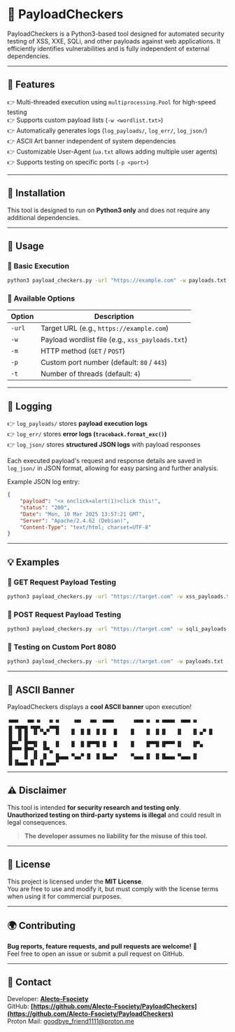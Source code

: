 # 🚀 PayloadCheckers

PayloadCheckers is a Python3-based tool designed for automated security testing of XSS, XXE, SQLi, and other payloads against web applications. It efficiently identifies vulnerabilities and is fully independent of external dependencies.

---

## **🔧 Features**
👉 Multi-threaded execution using `multiprocessing.Pool` for high-speed testing  
👉 Supports custom payload lists (`-w <wordlist.txt>`)  
👉 Automatically generates logs (`log_payloads/`, `log_err/`, `log_json/`)  
👉 ASCII Art banner independent of system dependencies  
👉 Customizable User-Agent (`ua.txt` allows adding multiple user agents)  
👉 Supports testing on specific ports (`-p <port>`)  

---

## **👅 Installation**
This tool is designed to run on **Python3 only** and does not require any additional dependencies.

---

## **🚀 Usage**
### **🔹 Basic Execution**
```bash
python3 payload_checkers.py -url "https://example.com" -w payloads.txt
```

### **🔹 Available Options**
| Option | Description |
|--------|-------------|
| `-url` | Target URL (e.g., `https://example.com`) |
| `-w` | Payload wordlist file (e.g., `xss_payloads.txt`) |
| `-m` | HTTP method (`GET` / `POST`) |
| `-p` | Custom port number (default: `80` / `443`) |
| `-t` | Number of threads (default: `4`) |

---

## **📂 Logging**
👉 `log_payloads/` stores **payload execution logs**  
👉 `log_err/` stores **error logs (`traceback.format_exc()`)**  
👉 `log_json/` stores **structured JSON logs** with payload responses  

Each executed payload's request and response details are saved in `log_json/` in JSON format, allowing for easy parsing and further analysis.

Example JSON log entry:
```json
{
    "payload": "<x onclick=alert(1)>click this!",
    "status": "200",
    "Date": "Mon, 10 Mar 2025 13:57:21 GMT",
    "Server": "Apache/2.4.62 (Debian)",
    "Content-Type": "text/html; charset=UTF-8"
}
```

---

## **💡 Examples**
### **🔹 GET Request Payload Testing**
```bash
python3 payload_checkers.py -url "https://target.com" -w xss_payloads.txt -m GET
```

### **🔹 POST Request Payload Testing**
```bash
python3 payload_checkers.py -url "https://target.com" -w sqli_payloads.txt -m POST
```

### **🔹 Testing on Custom Port 8080**
```bash
python3 payload_checkers.py -url "https://target.com" -w payloads.txt -p 8080
```

---

## **🎨 ASCII Banner**
PayloadCheckers displays a **cool ASCII banner** upon execution!
```
▗▄▄▖  ▗▄▖▗▖  ▗▖▗▖    ▗▄▖  ▗▄▖ ▗▄▄▄      ▗▄▄▖▗▖ ▗▖▗▄▄▄▖ ▗▄▄▖▗▖ ▗▖▗▄▄▄▖▗▄▄▖  ▗▄▄▖
▐▌ ▐▌▐▌ ▐▌▝▚▞▘ ▐▌   ▐▌ ▐▌▐▌ ▐▌▐▌  █    ▐▌   ▐▌ ▐▌▐▌   ▐▌   ▐▌▗▞▘▐▌   ▐▌ ▐▌▐▌
▐▛▀▘ ▐▛▀▜▌ ▐▌  ▐▌   ▐▌ ▐▌▐▛▀▜▌▐▌  █    ▐▌   ▐▛▀▜▌▐▛▀▀▘▐▌   ▐▛▚▖ ▐▛▀▀▘▐▛▀▚▖ ▝▀▚▖
▐▌   ▐▌ ▐▌ ▐▌  ▐▙▄▄▖▝▚▄▞▘▐▌ ▐▌▐▙▄▄▀    ▝▚▄▄▖▐▌ ▐▌▐▙▄▄▖▝▚▄▄▖▐▌ ▐▌▐▙▄▄▖▐▌ ▐▌▗▄▄▞▘
```

---

## **⚠️ Disclaimer**
This tool is intended **for security research and testing only**.  
**Unauthorized testing on third-party systems is illegal** and could result in legal consequences.  

> **The developer assumes no liability for the misuse of this tool.**

---

## **🐝 License**
This project is licensed under the **MIT License**.  
You are free to use and modify it, but must comply with the license terms when using it for commercial purposes.

---

## **🌍 Contributing**
**Bug reports, feature requests, and pull requests are welcome!** 🚀  
Feel free to open an issue or submit a pull request on GitHub.  

---

## **👥 Contact**
Developer: **[Alecto-Fsociety](https://github.com/Alecto-Fsociety)**  
GitHub: **[https://github.com/Alecto-Fsociety/PayloadCheckers](https://github.com/Alecto-Fsociety/PayloadCheckers)**  
Proton Mail: goodbye_friend1111@proton.me
